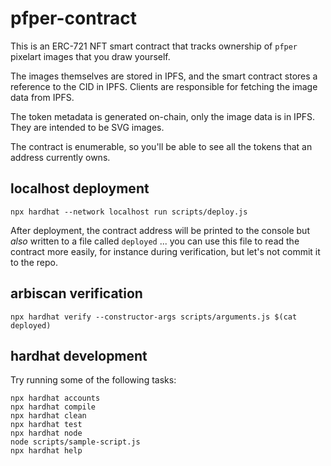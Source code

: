 # pfper-contract

This is an ERC-721 NFT smart contract that tracks ownership of `pfper` pixelart
images that you draw yourself.

The images themselves are stored in IPFS, and the smart contract stores a reference
to the CID in IPFS. Clients are responsible for fetching the image data from IPFS.

The token metadata is generated on-chain, only the image data is in IPFS. They
are intended to be SVG images.

The contract is enumerable, so you'll be able to see all the tokens that an
address currently owns.

## localhost deployment

```shell
npx hardhat --network localhost run scripts/deploy.js
```

After deployment, the contract address will be printed to the console but
_also_ written to a file called `deployed` ... you can use this file to
read the contract more easily, for instance during verification, but let's
not commit it to the repo.

## arbiscan verification

```shell
npx hardhat verify --constructor-args scripts/arguments.js $(cat deployed)
```

## hardhat development

Try running some of the following tasks:

```shell
npx hardhat accounts
npx hardhat compile
npx hardhat clean
npx hardhat test
npx hardhat node
node scripts/sample-script.js
npx hardhat help
```
